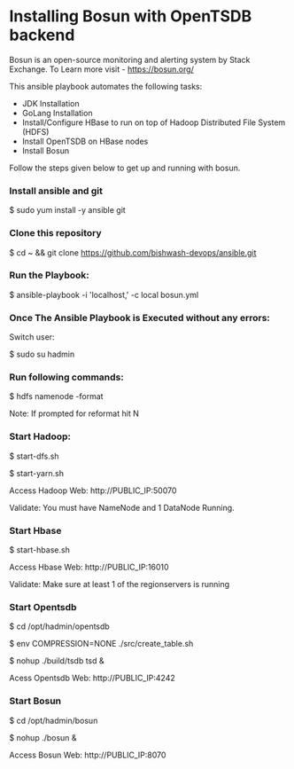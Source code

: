 # Installing Bosun with OpenTSDB backend
Bosun is an open-source monitoring and alerting system by Stack Exchange. To Learn more visit - https://bosun.org/

This ansible playbook automates the following tasks:
- JDK Installation
- GoLang Installation
- Install/Configure HBase to run on top of Hadoop Distributed File System (HDFS)
- Install OpenTSDB on HBase nodes
- Install Bosun

Follow the steps given below to get up and running with bosun.

### Install ansible and git 
$ sudo yum install -y ansible git


### Clone this repository
$ cd ~ && git clone https://github.com/bishwash-devops/ansible.git


### Run the Playbook:
$ ansible-playbook -i 'localhost,' -c local bosun.yml


### Once The Ansible Playbook is Executed without any errors:
Switch user:

$ sudo su hadmin


### Run following commands:
$ hdfs namenode -format

Note: If prompted for reformat hit N


### Start Hadoop:
$ start-dfs.sh

$ start-yarn.sh

Access Hadoop Web: http://PUBLIC_IP:50070

Validate: You must have NameNode and 1 DataNode Running.

### Start Hbase
$ start-hbase.sh

Access Hbase Web: http://PUBLIC_IP:16010

Validate: Make sure at least 1 of the regionservers is running


### Start Opentsdb
$ cd /opt/hadmin/opentsdb

$ env COMPRESSION=NONE ./src/create_table.sh

$ nohup ./build/tsdb tsd &

Acess Opentsdb Web: http://PUBLIC_IP:4242


### Start Bosun
$ cd /opt/hadmin/bosun

$ nohup ./bosun &

Access Bosun Web: http://PUBLIC_IP:8070

